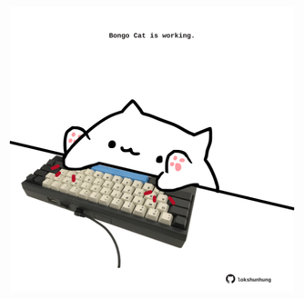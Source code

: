 <!-- built at 25/10/2022, 06:23:55 UTC -->
<p align="center">
  <img width="500" height="500" src="./ReadmeImage.svg">
</p>
